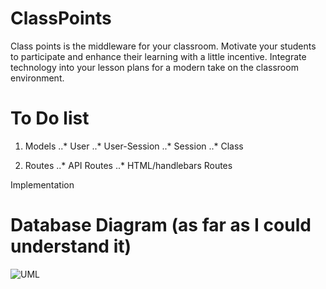 # ClassPoints

Class points is the middleware for your classroom. Motivate your students to participate and enhance their learning with a little incentive. Integrate technology into your lesson plans for a modern take on the classroom environment. 

# To Do list

1. Models
..* User
..* User-Session
..* Session
..* Class
 
2. Routes
..* API Routes
..* HTML/handlebars Routes
 
Implementation

# Database Diagram (as far as I could understand it)


![UML](http://i.imgur.com/YQROm9i.png?1 "DB UML Diagram")
 

